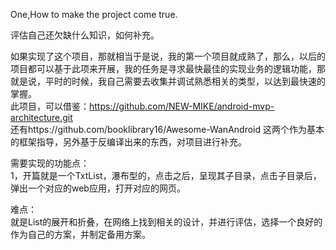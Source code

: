 One,How to make the project come true.    

评估自己还欠缺什么知识，如何补充。     

如果实现了这个项目，那就相当于是说，我的第一个项目就成熟了，那么，以后的项目都可以基于此项来开展，我的任务是寻求最快最佳的实现业务的逻辑功能，那就是说，平时的时候，我自己需要去收集并调试熟悉相关的类型，以达到最快速的掌握。      
此项目，可以借鉴：https://github.com/NEW-MIKE/android-mvp-architecture.git      
还有https://github.com/booklibrary16/Awesome-WanAndroid  这两个作为基本的框架指导，另外基于反编译出来的东西，对项目进行补充。   

需要实现的功能点：   
1，开篇就是一个TxtList，瀑布型的，点击之后，呈现其子目录，点击子目录后，弹出一个对应的web应用，打开对应的网页。   

难点：    
就是List的展开和折叠，在网络上找到相关的设计，并进行评估，选择一个良好的作为自己的方案，并制定备用方案。    



